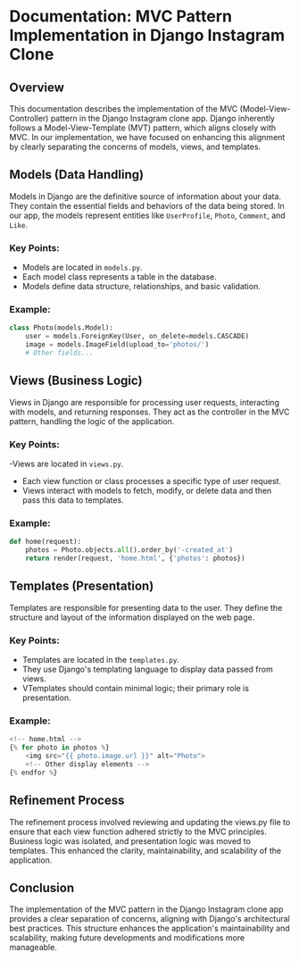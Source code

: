 # Documentation: MVC Pattern Implementation in Django Instagram Clone

## Overview

This documentation describes the implementation of the MVC (Model-View-Controller) pattern in the Django Instagram clone app. Django inherently follows a Model-View-Template (MVT) pattern, which aligns closely with MVC. In our implementation, we have focused on enhancing this alignment by clearly separating the concerns of models, views, and templates.

## Models (Data Handling)

Models in Django are the definitive source of information about your data. They contain the essential fields and behaviors of the data being stored. In our app, the models represent entities like `UserProfile`, `Photo`, `Comment`, and `Like`.

### Key Points:

- Models are located in `models.py`.
- Each model class represents a table in the database.
- Models define data structure, relationships, and basic validation.

### Example:

```python
class Photo(models.Model):
    user = models.ForeignKey(User, on_delete=models.CASCADE)
    image = models.ImageField(upload_to='photos/')
    # Other fields...
```

## Views (Business Logic)

Views in Django are responsible for processing user requests, interacting with models, and returning responses. They act as the controller in the MVC pattern, handling the logic of the application.

### Key Points:

-Views are located in  `views.py`.
- Each view function or class processes a specific type of user request.
- Views interact with models to fetch, modify, or delete data and then pass this data to templates.

### Example:

```python
def home(request):
    photos = Photo.objects.all().order_by('-created_at')
    return render(request, 'home.html', {'photos': photos})
```

## Templates (Presentation)

Templates are responsible for presenting data to the user. They define the structure and layout of the information displayed on the web page.

### Key Points:

- Templates are located in the  `templates.py`.
- They use Django's templating language to display data passed from views.
- VTemplates should contain minimal logic; their primary role is presentation.

### Example:

```python
<!-- home.html -->
{% for photo in photos %}
    <img src="{{ photo.image.url }}" alt="Photo">
    <!-- Other display elements -->
{% endfor %}
```
## Refinement Process

The refinement process involved reviewing and updating the views.py file to ensure that each view function adhered strictly to the MVC principles. Business logic was isolated, and presentation logic was moved to templates. This enhanced the clarity, maintainability, and scalability of the application.

## Conclusion

The implementation of the MVC pattern in the Django Instagram clone app provides a clear separation of concerns, aligning with Django's architectural best practices. This structure enhances the application's maintainability and scalability, making future developments and modifications more manageable.




